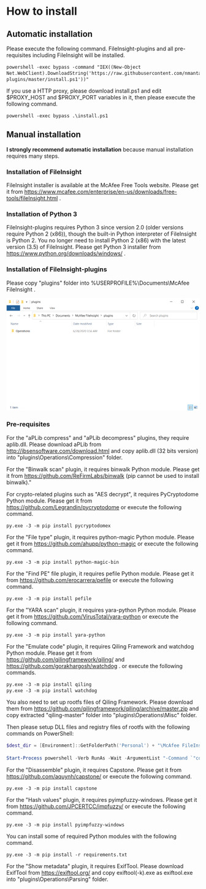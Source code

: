 # How to install
## Automatic installation
Please execute the following command. FileInsight-plugins and all pre-requisites including FileInsight will be installed.

```
powershell -exec bypass -command "IEX((New-Object Net.WebClient).DownloadString('https://raw.githubusercontent.com/nmantani/FileInsight-plugins/master/install.ps1'))"
```

If you use a HTTP proxy, please download install.ps1 and edit $PROXY_HOST and $PROXY_PORT variables in it,
then please execute the following command.

```
powershell -exec bypass .\install.ps1
```

## Manual installation
**I strongly recommend automatic installation** because manual installation requires many steps.

### **Installation of FileInsight**
FileInsight installer is available at the McAfee Free Tools website.
Please get it from https://www.mcafee.com/enterprise/en-us/downloads/free-tools/fileInsight.html .

### **Installation of Python 3**
FileInsight-plugins requires Python 3 since version 2.0 (older versions require Python 2 (x86)), though the built-in Python interpreter of FileInsight is Python 2. You no longer need to install Python 2 (x86) with the latest version (3.5) of FileInsight. Please get Python 3 installer from https://www.python.org/downloads/windows/ .

### **Installation of FileInsight-plugins**
Please copy "plugins" folder into %USERPROFILE%\Documents\McAfee FileInsight .

![folders.png](docs/folders.png)

### **Pre-requisites**
For the "aPLib compress" and "aPLib decompress" plugins, they require aplib.dll.
Please download aPLib from http://ibsensoftware.com/download.html and copy
aplib.dll (32 bits version) into "plugins\Operations\Compression" folder.

For the "Binwalk scan" plugin, it requires binwalk Python module.
Please get it from https://github.com/ReFirmLabs/binwalk
(pip cannot be used to install binwalk)."

For crypto-related plugins such as "AES decrypt", it requires PyCryptodome Python module.
Please get it from https://github.com/Legrandin/pycryptodome
or execute the following command.
```
py.exe -3 -m pip install pycryptodomex
```

For the "File type" plugin, it requires python-magic Python module.
Please get it from https://github.com/ahupp/python-magic
or execute the following command.
```
py.exe -3 -m pip install python-magic-bin
```

For the "Find PE" file plugin, it requires pefile Python module.
Please get it from https://github.com/erocarrera/pefile
or execute the following command.
```
py.exe -3 -m pip install pefile
```

For the "YARA scan" plugin, it requires yara-python Python module.
Please get it from https://github.com/VirusTotal/yara-python
or execute the following command.
```
py.exe -3 -m pip install yara-python
```

For the "Emulate code" plugin, it requires Qiling Framework and watchdog Python module.
Please get it from https://github.com/qilingframework/qiling/ and
https://github.com/gorakhargosh/watchdog .
or execute the following commands.
```
py.exe -3 -m pip install qiling
py.exe -3 -m pip install watchdog
```

You also need to set up rootfs files of Qiling Framework.
Please download them from https://github.com/qilingframework/qiling/archive/master.zip and copy extracted "qiling-master" folder into "plugins\Operations\Misc" folder.

Then please setup DLL files and registry files of rootfs with the following commands on PowerShell:
```powershell
$dest_dir = [Environment]::GetFolderPath('Personal') + "\McAfee FileInsight\plugins\Operations\Misc"

Start-Process powershell -Verb RunAs -Wait -ArgumentList "-Command `"cd '${dest_dir}\qiling-master'; examples\scripts\dllscollector.bat`""
```

For the "Disassemble" plugin, it requires Capstone.
Please get it from https://github.com/aquynh/capstone/
or execute the following command.
```
py.exe -3 -m pip install capstone
```

For the "Hash values" plugin, it requires pyimpfuzzy-windows.
Please get it from https://github.com/JPCERTCC/impfuzzy/
or execute the following command.
```
py.exe -3 -m pip install pyimpfuzzy-windows
```

You can install some of required Python modules with the following command.
```
py.exe -3 -m pip install -r requirements.txt
```

For the "Show metadata" plugin, it requires ExifTool.
Please download ExifTool from https://exiftool.org/
and copy exiftool(-k).exe as exiftool.exe into "plugins\Operations\Parsing" folder.
